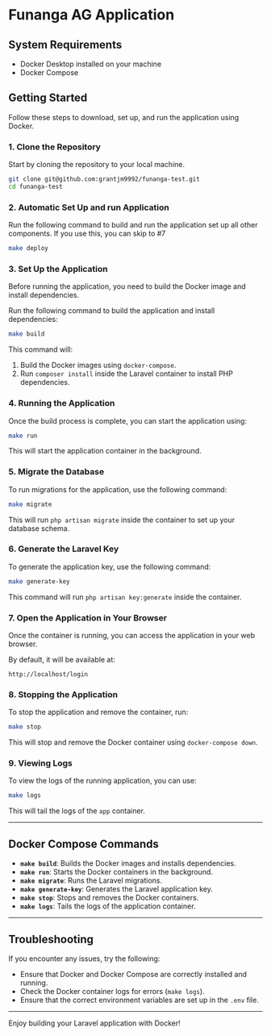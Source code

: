 
# Funanga AG Application

## System Requirements

- Docker Desktop installed on your machine
- Docker Compose

## Getting Started

Follow these steps to download, set up, and run the application using Docker.

### 1. Clone the Repository

Start by cloning the repository to your local machine.

```bash
git clone git@github.com:grantjm9992/funanga-test.git
cd funanga-test
```

### 2. Automatic Set Up and run Application
Run the following command to build and run the application set up all other components. If you use this, you can skip to #7

```bash
make deploy
```

### 3. Set Up the Application

Before running the application, you need to build the Docker image and install dependencies.

Run the following command to build the application and install dependencies:

```bash
make build
```

This command will:
1. Build the Docker images using `docker-compose`.
2. Run `composer install` inside the Laravel container to install PHP dependencies.

### 4. Running the Application

Once the build process is complete, you can start the application using:

```bash
make run
```

This will start the application container in the background.

### 5. Migrate the Database

To run migrations for the application, use the following command:

```bash
make migrate
```

This will run `php artisan migrate` inside the container to set up your database schema.

### 6. Generate the Laravel Key

To generate the application key, use the following command:

```bash
make generate-key
```

This command will run `php artisan key:generate` inside the container.

### 7. Open the Application in Your Browser

Once the container is running, you can access the application in your web browser.

By default, it will be available at:

```text
http://localhost/login
```

### 8. Stopping the Application

To stop the application and remove the container, run:

```bash
make stop
```

This will stop and remove the Docker container using `docker-compose down`.

### 9. Viewing Logs

To view the logs of the running application, you can use:

```bash
make logs
```

This will tail the logs of the `app` container.

---

## Docker Compose Commands

- **`make build`**: Builds the Docker images and installs dependencies.
- **`make run`**: Starts the Docker containers in the background.
- **`make migrate`**: Runs the Laravel migrations.
- **`make generate-key`**: Generates the Laravel application key.
- **`make stop`**: Stops and removes the Docker containers.
- **`make logs`**: Tails the logs of the application container.

---

## Troubleshooting

If you encounter any issues, try the following:

- Ensure that Docker and Docker Compose are correctly installed and running.
- Check the Docker container logs for errors (`make logs`).
- Ensure that the correct environment variables are set up in the `.env` file.

---

Enjoy building your Laravel application with Docker!
